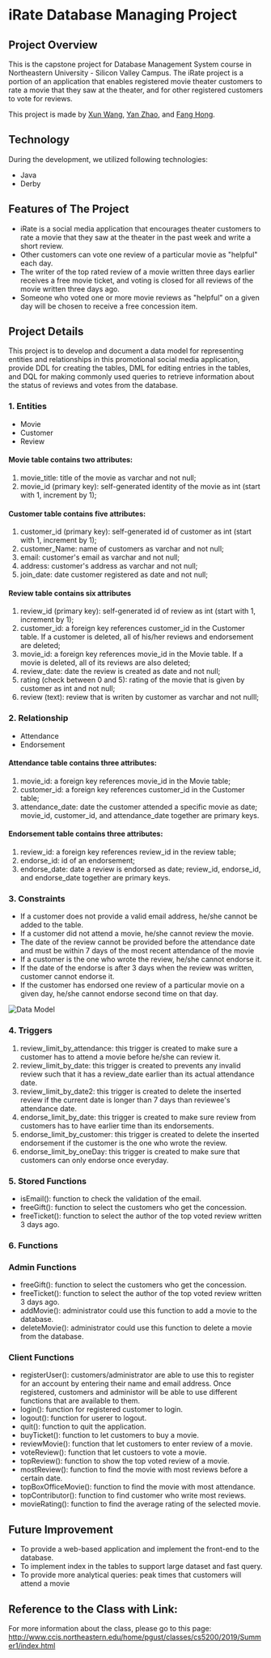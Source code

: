 # iRate Database Managing Project
## Project Overview
This is the capstone project for Database Management System course in Northeastern University - Silicon Valley Campus. The iRate project is a portion of an application that enables registered movie theater customers to rate a movie that they saw at the theater, and for other registered customers to vote for reviews.


This project is made by [Xun Wang](https://xw321.github.io/), [Yan Zhao](https://yzhao430.github.io/), and [Fang Hong](https://sososummer88.github.io/).

## Technology
During the development, we utilized following technologies:
* Java
* Derby

## Features of The Project
* iRate is a social media application that encourages theater customers to rate a movie that they saw at the theater in the past week and write a short review.
* Other customers can vote one review of a particular movie as "helpful" each day.
* The writer of the top rated review of a movie written three days earlier receives a free movie ticket, and voting is closed for all reviews of the movie written three days ago. 
* Someone who voted one or more movie reviews as "helpful" on a given day will be chosen to receive a free concession item. 

## Project Details
This project is to develop and document a data model for representing entities and relationships in this promotional social media application, provide DDL for creating the tables, DML for editing entries in the tables, and DQL for making commonly used queries to retrieve information about the status of reviews and votes from the database. 

### 1. Entities
* Movie
* Customer
* Review

#### Movie table contains two attributes:
1) movie_title: title of the movie as varchar and not null;
2) movie_id (primary key): self-generated identity of the movie as int (start with 1, increment by 1);

#### Customer table contains five attributes:
1) customer_id (primary key): self-generated id of customer as int (start with 1, increment by 1);
2) customer_Name: name of customers as varchar and not null;
3) email: customer's email as varchar and not null;
4) address: customer's address as varchar and not null;
5) join_date: date customer registered as date and not null;

#### Review table contains six attributes
1) review_id (primary key): self-generated id of review as int (start with 1, increment by 1);
2) customer_id: a foreign key references customer_id in the Customer table. If a customer is deleted, all of his/her reviews and endorsement are deleted;
3) movie_id: a foreign key references movie_id in the Movie table. If a movie is deleted, all of its reviews are also deleted;
4) review_date: date the review is created as date and not null;
5) rating (check between 0 and 5): rating of the movie that is given by customer as int and not null;
6) review (text): review that is writen by customer as varchar and not nulll;


### 2. Relationship
* Attendance
* Endorsement

#### Attendance table contains three attributes:
1) movie_id: a foreign key references movie_id in the Movie table;
2) customer_id: a foreign key references customer_id in the Customer table;
3) attendance_date: date the customer attended a specific movie as date;
movie_id, customer_id, and attendance_date together are primary keys.

#### Endorsement table contains three attributes:
1) review_id: a foreign key references review_id in the review table;
2) endorse_id: id of an endorsement;
3) endorse_date: date a review is endorsed as date;
review_id, endorse_id, and endorse_date together are primary keys. 

### 3. Constraints 
* If a customer does not provide a valid email address, he/she cannot be added to the table.
* If a customer did not attend a movie, he/she cannot review the movie.
* The date of the review cannot be provided before the attendance date and must be within 7 days of the most recent attendance of the movie
* If a customer is the one who wrote the review, he/she cannot endorse it.
* If the date of the endorse is after 3 days when the review was written, customer cannot endorse it.
* If the customer has endorsed one review of a particular movie on a given day, he/she cannot endorse second time on that day.

![Data Model](https://github.com/xw321/iRate-Movie-Ratings/blob/master/iRate%20data%20model.png)

### 4. Triggers
1) review_limit_by_attendance: this trigger is created to make sure a customer has to attend a movie before he/she can review it.
2) review_limit_by_date: this trigger is created to prevents any invalid review such that it has a review_date earlier than its actual attendance date.
3) review_limit_by_date2: this trigger is created to delete the inserted review if the current date is longer than 7 days than reviewee's attendance date.
4) endorse_limit_by_date: this trigger is created to make sure review from customers has to have earlier time than its endorsements.
5) endorse_limit_by_customer: this trigger is created to delete the inserted endorsement if the customer is the one who wrote the review.
6) endorse_limit_by_oneDay: this trigger is created to make sure that customers can only endorse once everyday.

### 5. Stored Functions
- isEmail(): function to check the validation of the email.
- freeGift(): function to select the customers who get the concession.
- freeTicket(): function to select the author of the top voted review written 3 days ago.

### 6. Functions
### Admin Functions
- freeGift(): function to select the customers who get the concession.
- freeTicket(): function to select the author of the top voted review written 3 days ago.
- addMovie(): administrator could use this function to add a movie to the database.
- deleteMovie(): administrator could use this function to delete a movie from the database.

### Client Functions
- registerUser(): customers/administrator are able to use this to register for an account by entering their name and email address. Once registered, customers and administor will be able to use different functions that are available to them.
- login(): function for registered customer to login.
- logout(): function for userer to logout.
- quit(): function to quit the application.
- buyTicket(): function to let customers to buy a movie.
- reviewMovie(): function that let customers to enter review of a movie.
- voteReview(): function that let custoers to vote a movie.
- topReview(): function to show the top voted review of a movie.
- mostReview(): function to find the movie with most reviews before a certain date.
- topBoxOfficeMovie(): function to find the movie with most attendance.
- topContributor(): function to find customer who write most reviews.
- movieRating(): function to find the average rating of the selected movie.

## Future Improvement
- To provide a web-based application and implement the front-end to the database. 
- To implement index in the tables to support large dataset and fast query.
- To provide more analytical queries: peak times that customers will attend a movie


## Reference to the Class with Link:
For more information about the class, please go to this page:
http://www.ccis.northeastern.edu/home/pgust/classes/cs5200/2019/Summer1/index.html
